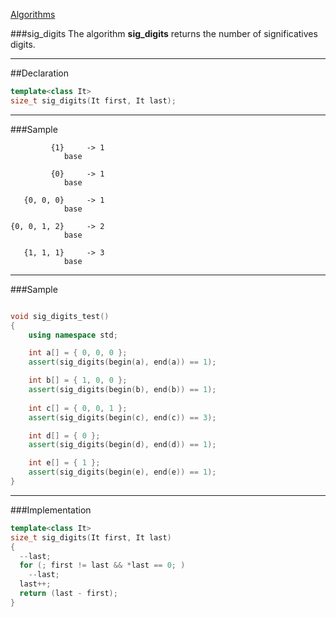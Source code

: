 
[Algorithms](algorithms.md)

###sig_digits
The algorithm **sig_digits** returns the number of significatives digits.

----

##Declaration
```cpp
template<class It>
size_t sig_digits(It first, It last);
```
----
###Sample
```
         {1}     -> 1
            base

         {0}     -> 1
            base

   {0, 0, 0}     -> 1
            base

{0, 0, 1, 2}     -> 2
            base

   {1, 1, 1}     -> 3
            base
```

----
###Sample

```cpp

void sig_digits_test()
{
    using namespace std;

    int a[] = { 0, 0, 0 };
    assert(sig_digits(begin(a), end(a)) == 1);

    int b[] = { 1, 0, 0 };
    assert(sig_digits(begin(b), end(b)) == 1);
    
    int c[] = { 0, 0, 1 };
    assert(sig_digits(begin(c), end(c)) == 3);

    int d[] = { 0 };
    assert(sig_digits(begin(d), end(d)) == 1);

    int e[] = { 1 };
    assert(sig_digits(begin(e), end(e)) == 1);        
}
```

----
###Implementation
```cpp
template<class It>
size_t sig_digits(It first, It last)
{
  --last;
  for (; first != last && *last == 0; )
    --last;
  last++;
  return (last - first);
}
```

